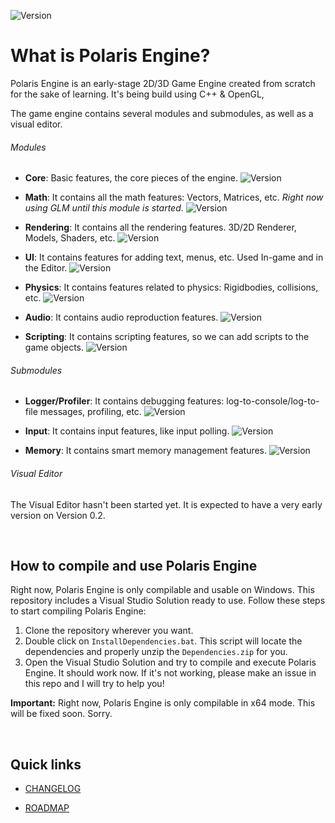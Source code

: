 ![Version](https://img.shields.io/badge/version-v0.1-green)



# What is Polaris Engine?

Polaris Engine is an early-stage 2D/3D Game Engine created from scratch for the sake of learning. It's being build using C++ &amp; OpenGL, 

The game engine contains several modules and submodules, as well as a visual editor.

###### Modules

- **Core**: Basic features, the core pieces of the engine. ![Version](https://img.shields.io/badge/v0.1-green)

- **Math**: It contains all the math features: Vectors, Matrices, etc. *Right now using GLM until this module is started*. ![Version](https://img.shields.io/badge/NotStarted-red)

- **Rendering**: It contains all the rendering features. 3D/2D Renderer, Models, Shaders, etc. ![Version](https://img.shields.io/badge/v0.1-green)

- **UI**: It contains features for adding text, menus, etc. Used In-game and in the Editor. ![Version](https://img.shields.io/badge/NotStarted-red)

- **Physics**: It contains features related to physics: Rigidbodies, collisions, etc. ![Version](https://img.shields.io/badge/NotStarted-red)

- **Audio**: It contains audio reproduction features. ![Version](https://img.shields.io/badge/NotStarted-red)

- **Scripting**: It contains scripting features, so we can add scripts to the game objects. ![Version](https://img.shields.io/badge/NotStarted-red)

  

###### Submodules

- **Logger/Profiler**: It contains debugging features: log-to-console/log-to-file messages, profiling, etc. ![Version](https://img.shields.io/badge/v0.1-green)

- **Input**: It contains input features, like input polling. ![Version](https://img.shields.io/badge/v0.1-green)

- **Memory**: It contains smart memory management features. ![Version](https://img.shields.io/badge/NotStarted-red)

  

###### Visual Editor

The Visual Editor hasn't been started yet. It is expected to have a very early version on Version 0.2.

<br>

## How to compile and use Polaris Engine

Right now, Polaris Engine is only compilable and usable on Windows. This repository includes a Visual Studio Solution ready to use. Follow these steps to start compiling Polaris Engine:

1. Clone the repository wherever you want.
2. Double click on `InstallDependencies.bat`. This script will locate the dependencies and properly unzip the `Dependencies.zip` for you.
3. Open the Visual Studio Solution and try to compile and execute Polaris Engine. It should work now. If it's not working, please make an issue in this repo and I will try to help you!

**Important:** Right now, Polaris Engine is only compilable in x64 mode. This will be fixed soon. Sorry.

<br>

## Quick links

- [CHANGELOG](https://github.com/Delunado/PolarisEngine/blob/master/CHANGELOG.md)

- [ROADMAP](https://github.com/Delunado/PolarisEngine/blob/master/ROADMAP.md)
